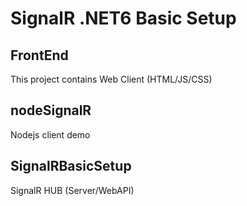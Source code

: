 # SignalR .NET6 Basic Setup

## FrontEnd
This project contains Web Client (HTML/JS/CSS)

## nodeSignalR
Nodejs client demo

## SignalRBasicSetup
SignalR HUB (Server/WebAPI)



